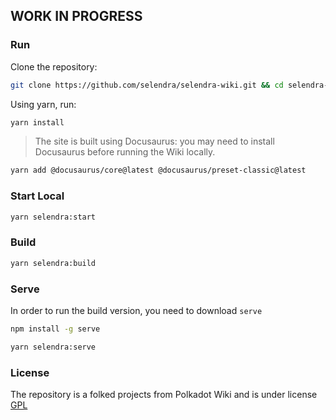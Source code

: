 ## WORK IN PROGRESS

### Run

Clone the repository:
```bash
git clone https://github.com/selendra/selendra-wiki.git && cd selendra-wiki
```

Using yarn, run:
```bash
yarn install
```

> The site is built using Docusaurus: you may need to install Docusaurus before running the Wiki locally.

```bash
yarn add @docusaurus/core@latest @docusaurus/preset-classic@latest
```

### Start Local

```bash
yarn selendra:start
```

### Build

```bash
yarn selendra:build
```

### Serve
In order to run the build version, you need to download `serve`
```bash
npm install -g serve
```

```bash
yarn selendra:serve
```

### License
The repository is a folked projects from Polkadot Wiki and is under license [GPL](https://github.com/selendra/selendra-wiki/blob/master/LICENSE)
